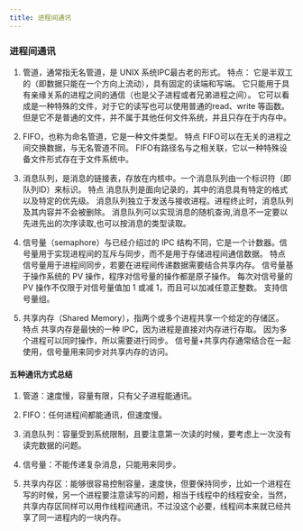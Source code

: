 ```yaml
---
title: 进程间通讯
---
```

### 进程间通讯
1. 管道，通常指无名管道，是 UNIX 系统IPC最古老的形式。
特点：
它是半双工的（即数据只能在一个方向上流动），具有固定的读端和写端。
它只能用于具有亲缘关系的进程之间的通信（也是父子进程或者兄弟进程之间）。
它可以看成是一种特殊的文件，对于它的读写也可以使用普通的read、write 等函数。但是它不是普通的文件，并不属于其他任何文件系统，并且只存在于内存中。

2. FIFO，也称为命名管道，它是一种文件类型。
特点
FIFO可以在无关的进程之间交换数据，与无名管道不同。
FIFO有路径名与之相关联，它以一种特殊设备文件形式存在于文件系统中。

3. 消息队列，是消息的链接表，存放在内核中。一个消息队列由一个标识符（即队列ID）来标识。
特点
消息队列是面向记录的，其中的消息具有特定的格式以及特定的优先级。
消息队列独立于发送与接收进程。进程终止时，消息队列及其内容并不会被删除。
消息队列可以实现消息的随机查询,消息不一定要以先进先出的次序读取,也可以按消息的类型读取。

4. 信号量（semaphore）与已经介绍过的 IPC 结构不同，它是一个计数器。信号量用于实现进程间的互斥与同步，而不是用于存储进程间通信数据。
特点
信号量用于进程间同步，若要在进程间传递数据需要结合共享内存。
信号量基于操作系统的 PV 操作，程序对信号量的操作都是原子操作。
每次对信号量的 PV 操作不仅限于对信号量值加 1 或减 1，而且可以加减任意正整数。
支持信号量组。

5. 共享内存（Shared Memory），指两个或多个进程共享一个给定的存储区。
特点
共享内存是最快的一种 IPC，因为进程是直接对内存进行存取。
因为多个进程可以同时操作，所以需要进行同步。
信号量+共享内存通常结合在一起使用，信号量用来同步对共享内存的访问。

#### 五种通讯方式总结 
1. 管道：速度慢，容量有限，只有父子进程能通讯。

2. FIFO：任何进程间都能通讯，但速度慢。

3. 消息队列：容量受到系统限制，且要注意第一次读的时候，要考虑上一次没有读完数据的问题。

4. 信号量：不能传递复杂消息，只能用来同步。

5. 共享内存区：能够很容易控制容量，速度快，但要保持同步，比如一个进程在写的时候，另一个进程要注意读写的问题，相当于线程中的线程安全，当然，共享内存区同样可以用作线程间通讯，不过没这个必要，线程间本来就已经共享了同一进程内的一块内存。
